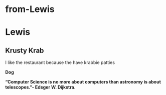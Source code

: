 # from-Lewis

# Lewis
## Krusty Krab
I like the restaurant because the have krabbie patties

**Dog**

**“Computer Science is no more about computers than astronomy is about telescopes.”- Edsger W. Dijkstra.**

